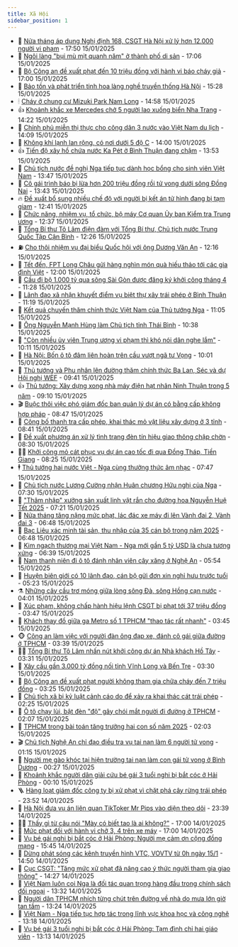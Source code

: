 ```yaml
---
title: Xã Hội
sidebar_position: 1
---
```


<!-- dantri-xa-hoi:START -->
- 🫣 [Nửa tháng áp dụng Nghị định 168, CSGT Hà Nội xử lý hơn 12.000 người vi phạm](https://dantri.com.vn/xa-hoi/nua-thang-ap-dung-nghi-dinh-168-csgt-ha-noi-xu-ly-hon-12000-nguoi-vi-pham-20250115204511310.htm) - 17:50 15/01/2025
- 💼 [Ngôi làng &quot;bụi mù mịt quanh năm&quot; ở thành phố di sản](https://dantri.com.vn/xa-hoi/ngoi-lang-bui-mu-mit-quanh-nam-o-thanh-pho-di-san-20250115160022784.htm) - 17:06 15/01/2025
- 🎊 [Bộ Công an đề xuất phạt đến 10 triệu đồng với hành vi báo cháy giả](https://dantri.com.vn/xa-hoi/bo-cong-an-de-xuat-phat-den-10-trieu-dong-voi-hanh-vi-bao-chay-gia-20250115163127997.htm) - 17:00 15/01/2025
- 🙉 [Bảo tồn và phát triển tinh hoa làng nghề truyền thống Hà Nội](https://dantri.com.vn/xa-hoi/bao-ton-va-phat-trien-tinh-hoa-lang-nghe-truyen-thong-ha-noi-20250115204306714.htm) - 15:28 15/01/2025
- 🕯 [Cháy ở chung cư Mizuki Park Nam Long](https://dantri.com.vn/xa-hoi/chay-o-chung-cu-mizuki-park-nam-long-20250115215017667.htm) - 14:58 15/01/2025
- 👍 [Khoảnh khắc xe Mercedes chở 5 người lao xuống biển Nha Trang](https://dantri.com.vn/xa-hoi/khoanh-khac-xe-mercedes-cho-5-nguoi-lao-xuong-bien-nha-trang-20250115201757252.htm) - 14:22 15/01/2025
- 🤖 [Chính phủ miễn thị thực cho công dân 3 nước vào Việt Nam du lịch](https://dantri.com.vn/xa-hoi/chinh-phu-mien-thi-thuc-cho-cong-dan-3-nuoc-vao-viet-nam-du-lich-20250115210325710.htm) - 14:09 15/01/2025
- 🙉 [Không khí lạnh lan rộng, có nơi dưới 5 độ C](https://dantri.com.vn/xa-hoi/khong-khi-lanh-lan-rong-co-noi-duoi-5-do-c-20250115185632982.htm) - 14:00 15/01/2025
- 👍 [Tiến độ xây hồ chứa nước Ka Pét ở Bình Thuận đang chậm](https://dantri.com.vn/xa-hoi/tien-do-xay-ho-chua-nuoc-ka-pet-o-binh-thuan-dang-cham-20250115181329585.htm) - 13:53 15/01/2025
- 🗽 [Chủ tịch nước đề nghị Nga tiếp tục dành học bổng cho sinh viên Việt Nam](https://dantri.com.vn/xa-hoi/chu-tich-nuoc-de-nghi-nga-tiep-tuc-danh-hoc-bong-cho-sinh-vien-viet-nam-20250115204620545.htm) - 13:47 15/01/2025
- 🗽 [Cô gái trình báo bị lừa hơn 200 triệu đồng rồi tử vong dưới sông Đồng Nai](https://dantri.com.vn/xa-hoi/co-gai-trinh-bao-bi-lua-hon-200-trieu-dong-roi-tu-vong-duoi-song-dong-nai-20250115190827540.htm) - 13:43 15/01/2025
- 🔥 [Đề xuất bổ sung nhiều chế độ với người bị kết án tử hình đang bị tạm giam](https://dantri.com.vn/xa-hoi/de-xuat-bo-sung-nhieu-che-do-voi-nguoi-bi-ket-an-tu-hinh-dang-bi-tam-giam-20250115170212809.htm) - 12:41 15/01/2025
- 🦒 [Chức năng, nhiệm vụ, tổ chức, bộ máy Cơ quan Ủy ban Kiểm tra Trung ương](https://dantri.com.vn/xa-hoi/chuc-nang-nhiem-vu-to-chuc-bo-may-co-quan-uy-ban-kiem-tra-trung-uong-20250115193745395.htm) - 12:37 15/01/2025
- 🧐 [Tổng Bí thư Tô Lâm điện đàm với Tổng Bí thư, Chủ tịch nước Trung Quốc Tập Cận Bình](https://dantri.com.vn/xa-hoi/tong-bi-thu-to-lam-dien-dam-voi-tong-bi-thu-chu-tich-nuoc-trung-quoc-tap-can-binh-20250115192651968.htm) - 12:26 15/01/2025
- ⛽️ [Cho thôi nhiệm vụ đại biểu Quốc hội với ông Dương Văn An](https://dantri.com.vn/xa-hoi/cho-thoi-nhiem-vu-dai-bieu-quoc-hoi-voi-ong-duong-van-an-20250115191303281.htm) - 12:16 15/01/2025
- 🚀 [Tết đến, FPT Long Châu gửi hàng nghìn món quà hiếu thảo tới các gia đình Việt](https://dantri.com.vn/xa-hoi/tet-den-fpt-long-chau-gui-hang-nghin-mon-qua-hieu-thao-toi-cac-gia-dinh-viet-20250115174850548.htm) - 12:00 15/01/2025
- 🦒 [Cầu đi bộ 1.000 tỷ qua sông Sài Gòn được đăng ký khởi công tháng 4](https://dantri.com.vn/xa-hoi/cau-di-bo-1000-ty-qua-song-sai-gon-duoc-dang-ky-khoi-cong-thang-4-20250115165448905.htm) - 11:28 15/01/2025
- 🦅 [Lãnh đạo xã nhận khuyết điểm vụ biệt thự xây trái phép ở Bình Thuận](https://dantri.com.vn/xa-hoi/lanh-dao-xa-nhan-khuyet-diem-vu-biet-thu-xay-trai-phep-o-binh-thuan-20250115174337606.htm) - 11:19 15/01/2025
- 🚀 [Kết quả chuyến thăm chính thức Việt Nam của Thủ tướng Nga](https://dantri.com.vn/xa-hoi/ket-qua-chuyen-tham-chinh-thuc-viet-nam-cua-thu-tuong-nga-20250115143727826.htm) - 11:05 15/01/2025
- 🦅 [Ông Nguyễn Mạnh Hùng làm Chủ tịch tỉnh Thái Bình](https://dantri.com.vn/xa-hoi/ong-nguyen-manh-hung-lam-chu-tich-tinh-thai-binh-20250115172659936.htm) - 10:38 15/01/2025
- 🤠 [&quot;Còn nhiều ủy viên Trung ương vi phạm thì khó nói dân nghe lắm&quot;](https://dantri.com.vn/xa-hoi/con-nhieu-uy-vien-trung-uong-vi-pham-thi-kho-noi-dan-nghe-lam-20250115170138650.htm) - 10:11 15/01/2025
- 💄 [Hà Nội: Bốn ô tô đâm liên hoàn trên cầu vượt ngã tư Vọng](https://dantri.com.vn/xa-hoi/ha-noi-bon-o-to-dam-lien-hoan-tren-cau-vuot-nga-tu-vong-20250115164347552.htm) - 10:01 15/01/2025
- 🥷 [Thủ tướng và Phu nhân lên đường thăm chính thức Ba Lan, Séc và dự Hội nghị WEF](https://dantri.com.vn/xa-hoi/thu-tuong-va-phu-nhan-len-duong-tham-chinh-thuc-ba-lan-sec-va-du-hoi-nghi-wef-20250115164052284.htm) - 09:41 15/01/2025
- 👍 [Thủ tướng: Xây dựng xong nhà máy điện hạt nhân Ninh Thuận trong 5 năm](https://dantri.com.vn/xa-hoi/thu-tuong-xay-dung-xong-nha-may-dien-hat-nhan-ninh-thuan-trong-5-nam-20250115140324147.htm) - 09:10 15/01/2025
- 🎬 [Buộc thôi việc phó giám đốc ban quản lý dự án có bằng cấp không hợp pháp](https://dantri.com.vn/xa-hoi/buoc-thoi-viec-pho-giam-doc-ban-quan-ly-du-an-co-bang-cap-khong-hop-phap-20250115152421733.htm) - 08:47 15/01/2025
- 🦒 [Công bố thanh tra cấp phép, khai thác mỏ vật liệu xây dựng ở 3 tỉnh](https://dantri.com.vn/xa-hoi/cong-bo-thanh-tra-cap-phep-khai-thac-mo-vat-lieu-xay-dung-o-3-tinh-20250115152012444.htm) - 08:41 15/01/2025
- 🌊 [Đề xuất phương án xử lý tình trạng đèn tín hiệu giao thông chập chờn](https://dantri.com.vn/xa-hoi/de-xuat-phuong-an-xu-ly-tinh-trang-den-tin-hieu-giao-thong-chap-chon-20250115143739941.htm) - 08:30 15/01/2025
- 🧑‍💻 [Khởi công mỏ cát phục vụ dự án cao tốc đi qua Đồng Tháp, Tiền Giang](https://dantri.com.vn/xa-hoi/khoi-cong-mo-cat-phuc-vu-du-an-cao-toc-di-qua-dong-thap-tien-giang-20250115134655689.htm) - 08:25 15/01/2025
- 🕴 [Thủ tướng hai nước Việt - Nga cùng thưởng thức âm nhạc](https://dantri.com.vn/xa-hoi/thu-tuong-hai-nuoc-viet-nga-cung-thuong-thuc-am-nhac-20250115144701556.htm) - 07:47 15/01/2025
- 🤔 [Chủ tịch nước Lương Cường nhận Huân chương Hữu nghị của Nga](https://dantri.com.vn/xa-hoi/chu-tich-nuoc-luong-cuong-nhan-huan-chuong-huu-nghi-cua-nga-20250115143006292.htm) - 07:30 15/01/2025
- 💄 [&quot;Thâm nhập&quot; xưởng sản xuất linh vật rắn cho đường hoa Nguyễn Huệ Tết 2025](https://dantri.com.vn/tet-2025/tham-nhap-xuong-san-xuat-linh-vat-ran-cho-duong-hoa-nguyen-hue-tet-2025-20250115130631186.htm) - 07:21 15/01/2025
- 🧠 [Nửa tháng tăng nặng mức phạt, lác đác xe máy đi lên Vành đai 2, Vành đai 3](https://dantri.com.vn/xa-hoi/nua-thang-tang-nang-muc-phat-lac-dac-xe-may-di-len-vanh-dai-2-vanh-dai-3-20250115130942335.htm) - 06:48 15/01/2025
- 🦣 [Bạc Liêu xác minh tài sản, thu nhập của 35 cán bộ trong năm 2025](https://dantri.com.vn/xa-hoi/bac-lieu-xac-minh-tai-san-thu-nhap-cua-35-can-bo-trong-nam-2025-20250115122142108.htm) - 06:48 15/01/2025
- 💫 [Kim ngạch thương mại Việt Nam - Nga mới gần 5 tỷ USD là chưa tương xứng](https://dantri.com.vn/xa-hoi/kim-ngach-thuong-mai-viet-nam-nga-moi-gan-5-ty-usd-la-chua-tuong-xung-20250115131907046.htm) - 06:39 15/01/2025
- 🚀 [Nam thanh niên đi ô tô đánh nhân viên cây xăng ở Nghệ An](https://dantri.com.vn/xa-hoi/nam-thanh-nien-di-o-to-danh-nhan-vien-cay-xang-o-nghe-an-20250115115933902.htm) - 05:54 15/01/2025
- 🤔 [Huyện biên giới có 10 lãnh đạo, cán bộ gửi đơn xin nghỉ hưu trước tuổi](https://dantri.com.vn/xa-hoi/huyen-bien-gioi-co-10-lanh-dao-can-bo-gui-don-xin-nghi-huu-truoc-tuoi-20250115115136477.htm) - 05:23 15/01/2025
- ⚗️ [Những cây cầu trơ móng giữa lòng sông Đà, sông Hồng cạn nước](https://dantri.com.vn/xa-hoi/nhung-cay-cau-tro-mong-giua-long-song-da-song-hong-can-nuoc-20250115081156277.htm) - 04:01 15/01/2025
- 🫶 [Xúc phạm, không chấp hành hiệu lệnh CSGT bị phạt tới 37 triệu đồng](https://dantri.com.vn/xa-hoi/xuc-pham-khong-chap-hanh-hieu-lenh-csgt-bi-phat-toi-37-trieu-dong-20250115103937752.htm) - 03:47 15/01/2025
- 🌮 [Khách thay đồ giữa ga Metro số 1 TPHCM &quot;thao tác rất nhanh&quot;](https://dantri.com.vn/xa-hoi/khach-thay-do-giua-ga-metro-so-1-tphcm-thao-tac-rat-nhanh-20250115103132027.htm) - 03:45 15/01/2025
- 🐵 [Công an làm việc với người đàn ông đạp xe, đánh cô gái giữa đường ở TPHCM](https://dantri.com.vn/xa-hoi/cong-an-lam-viec-voi-nguoi-dan-ong-dap-xe-danh-co-gai-giua-duong-o-tphcm-20250115103050410.htm) - 03:39 15/01/2025
- 🧑‍🏫 [Tổng Bí thư Tô Lâm nhấn nút khởi công dự án Nhà khách Hồ Tây](https://dantri.com.vn/xa-hoi/tong-bi-thu-to-lam-nhan-nut-khoi-cong-du-an-nha-khach-ho-tay-20250115103105292.htm) - 03:31 15/01/2025
- 💫 [Xây cầu gần 3.000 tỷ đồng nối tỉnh Vĩnh Long và Bến Tre](https://dantri.com.vn/xa-hoi/xay-cau-gan-3000-ty-dong-noi-tinh-vinh-long-va-ben-tre-20250115102059276.htm) - 03:30 15/01/2025
- 🦩 [Bộ Công an đề xuất phạt người không tham gia chữa cháy đến 7 triệu đồng](https://dantri.com.vn/xa-hoi/bo-cong-an-de-xuat-phat-nguoi-khong-tham-gia-chua-chay-den-7-trieu-dong-20250115100612998.htm) - 03:25 15/01/2025
- 🦄 [Chủ tịch xã bị kỷ luật cảnh cáo do để xảy ra khai thác cát trái phép](https://dantri.com.vn/xa-hoi/chu-tich-xa-bi-ky-luat-canh-cao-do-de-xay-ra-khai-thac-cat-trai-phep-20250115082242244.htm) - 02:25 15/01/2025
- 💂 [Ô tô chạy lùi, bật đèn &quot;độ&quot; gây chói mắt người đi đường ở TPHCM](https://dantri.com.vn/xa-hoi/o-to-chay-lui-bat-den-do-gay-choi-mat-nguoi-di-duong-o-tphcm-20250115084155727.htm) - 02:07 15/01/2025
- 💄 [TPHCM trong bài toán tăng trưởng hai con số năm 2025](https://dantri.com.vn/xa-hoi/tphcm-trong-bai-toan-tang-truong-hai-con-so-nam-2025-20250114230022205.htm) - 02:03 15/01/2025
- 🎬 [Chủ tịch Nghệ An chỉ đạo điều tra vụ tai nạn làm 6 người tử vong](https://dantri.com.vn/xa-hoi/chu-tich-nghe-an-chi-dao-dieu-tra-vu-tai-nan-lam-6-nguoi-tu-vong-20250114234920362.htm) - 01:15 15/01/2025
- 👀 [Người mẹ gào khóc tại hiện trường tai nạn làm con gái tử vong ở Bình Dương](https://dantri.com.vn/xa-hoi/nguoi-me-gao-khoc-tai-hien-truong-tai-nan-lam-con-gai-tu-vong-o-binh-duong-20250115034431965.htm) - 00:27 15/01/2025
- 💃 [Khoảnh khắc người dân giải cứu bé gái 3 tuổi nghi bị bắt cóc ở Hải Phòng](https://dantri.com.vn/xa-hoi/khoanh-khac-nguoi-dan-giai-cuu-be-gai-3-tuoi-nghi-bi-bat-coc-o-hai-phong-20250115024004780.htm) - 00:10 15/01/2025
- 🪜 [Hàng loạt giám đốc công ty bị xử phạt vì chặt phá cây rừng trái phép](https://dantri.com.vn/xa-hoi/hang-loat-giam-doc-cong-ty-bi-xu-phat-vi-chat-pha-cay-rung-trai-phep-20250115060950770.htm) - 23:52 14/01/2025
- 📝 [Hà Nội đưa vụ án liên quan TikToker Mr Pips vào diện theo dõi](https://dantri.com.vn/xa-hoi/ha-noi-dua-vu-an-lien-quan-tiktoker-mr-pips-vao-dien-theo-doi-20250115064226753.htm) - 23:39 14/01/2025
- 🧑‍💻 [Thấy gì từ câu nói &quot;Mày có biết tao là ai không?&quot;](https://dantri.com.vn/xa-hoi/thay-gi-tu-cau-noi-may-co-biet-tao-la-ai-khong-20250114215555083.htm) - 17:00 14/01/2025
- 👺 [Mức phạt đối với hành vi chở 3, 4 trên xe máy](https://dantri.com.vn/xa-hoi/muc-phat-doi-voi-hanh-vi-cho-3-4-tren-xe-may-20250114221427099.htm) - 17:00 14/01/2025
- 🌮 [Vụ bé gái nghi bị bắt cóc ở Hải Phòng: Người mẹ cảm ơn cộng đồng mạng](https://dantri.com.vn/xa-hoi/vu-be-gai-nghi-bi-bat-coc-o-hai-phong-nguoi-me-cam-on-cong-dong-mang-20250114222834196.htm) - 15:45 14/01/2025
- 🤭 [Dừng phát sóng các kênh truyền hình VTC, VOVTV từ 0h ngày 15/1](https://dantri.com.vn/xa-hoi/dung-phat-song-cac-kenh-truyen-hinh-vtc-vovtv-tu-0h-ngay-151-20250114214425315.htm) - 14:50 14/01/2025
- 💪 [Cục CSGT: &quot;Tăng mức xử phạt đã nâng cao ý thức người tham gia giao thông&quot;](https://dantri.com.vn/xa-hoi/cuc-csgt-tang-muc-xu-phat-da-nang-cao-y-thuc-nguoi-tham-gia-giao-thong-20250114211853423.htm) - 14:27 14/01/2025
- 🧰 [Việt Nam luôn coi Nga là đối tác quan trọng hàng đầu trong chính sách đối ngoại](https://dantri.com.vn/xa-hoi/viet-nam-luon-coi-nga-la-doi-tac-quan-trong-hang-dau-trong-chinh-sach-doi-ngoai-20250114203216969.htm) - 13:32 14/01/2025
- 🤡 [Người dân TPHCM nhích từng chút trên đường về nhà do mưa lớn giờ tan tầm](https://dantri.com.vn/xa-hoi/nguoi-dan-tphcm-nhich-tung-chut-tren-duong-ve-nha-do-mua-lon-gio-tan-tam-20250114195759963.htm) - 13:24 14/01/2025
- 🦆 [Việt Nam - Nga tiếp tục hợp tác trong lĩnh vực khoa học và công nghệ](https://dantri.com.vn/xa-hoi/viet-nam-nga-tiep-tuc-hop-tac-trong-linh-vuc-khoa-hoc-va-cong-nghe-20250114201112024.htm) - 13:18 14/01/2025
- 🦍 [Vụ bé gái 3 tuổi nghi bị bắt cóc ở Hải Phòng: Tạm đình chỉ hai giáo viên](https://dantri.com.vn/xa-hoi/vu-be-gai-3-tuoi-nghi-bi-bat-coc-o-hai-phong-tam-dinh-chi-hai-giao-vien-20250114200100571.htm) - 13:13 14/01/2025<!-- dantri-xa-hoi:END -->
